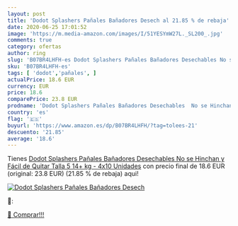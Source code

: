 ```yaml
---
layout: post
title: 'Dodot Splashers Pañales Bañadores Desech al 21.85 % de rebaja'
date: 2020-06-25 17:01:52
image: 'https://m.media-amazon.com/images/I/51YESYmW27L._SL200_.jpg'
comments: true
category: ofertas
author: ring
slug: 'B07BR4LHFH-es Dodot Splashers Pañales Bañadores Desechables No se...'
sku: 'B07BR4LHFH-es'
tags: [ 'dodot','pañales', ]
actualPrice: 18.6 EUR
currency: EUR
price: 18.6
comparePrice: 23.8 EUR
prodname: 'Dodot Splashers Pañales Bañadores Desechables  No se Hinchan y Fácil de Quitar  Talla 5  14+ kg  - 4x10 Unidades'
country: 'es'
flag: '🇪🇸'
buyurl: 'https://www.amazon.es/dp/B07BR4LHFH/?tag=tolees-21'
descuento: '21.85'
average: '18.6'
---
```


Tienes [Dodot Splashers Pañales Bañadores Desechables  No se Hinchan y Fácil de Quitar  Talla 5  14+ kg  - 4x10 Unidades](https://www.amazon.es/dp/B07BR4LHFH/?tag=tolees-21) con precio final de  18.6 EUR (original: 23.8 EUR) (21.85 %  de rebaja) aqui!

[![Dodot Splashers Pañales Bañadores Desech](https://m.media-amazon.com/images/I/51YESYmW27L._SL200_.jpg)](https://www.amazon.es/dp/B07BR4LHFH/?tag=tolees-21)

🔎:


[🛒 Comprar!!!](https://www.amazon.es/dp/B07BR4LHFH/?tag=tolees-21)
